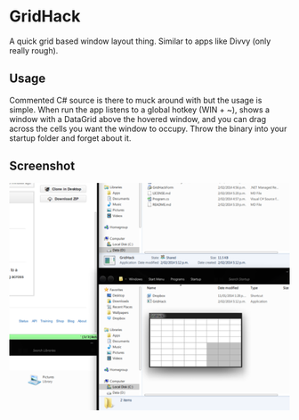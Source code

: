 # GridHack

A quick grid based window layout thing. Similar to apps like Divvy (only really rough).

## Usage

Commented C# source is there to muck around with but the usage is simple. When run the app listens to a global hotkey (WIN + ~), shows a window with a DataGrid above the hovered window, and you can drag across the cells you want the window to occupy. Throw the binary into your startup folder and forget about it.

## Screenshot

![Screenshot](screenshot.png?raw=true)
